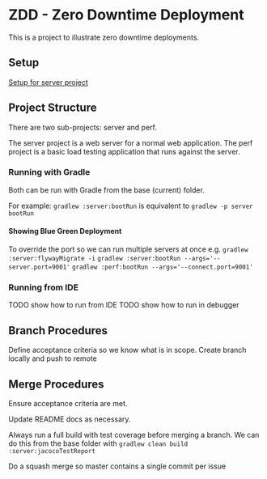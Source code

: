 # ZDD - Zero Downtime Deployment

This is a project to illustrate zero downtime deployments.

## Setup

[Setup for server project](server/README.md)


## Project Structure

There are two sub-projects: server and perf.

The server project is a web server for a normal web application.
The perf project is a basic load testing application that runs against the server.


### Running with Gradle

Both can be run with Gradle from the base (current) folder.

For example:
`gradlew :server:bootRun` is equivalent to `gradlew -p server bootRun`

#### Showing Blue Green Deployment

To override the port so we can run multiple servers at once
e.g. 
`gradlew :server:flywayMigrate -i`
`gradlew :server:bootRun --args='--server.port=9001'`
`gradlew :perf:bootRun --args='--connect.port=9001'`


### Running from IDE

TODO show how to run from IDE
TODO show how to run in debugger

## Branch Procedures

Define acceptance criteria so we know what is in scope.
Create branch locally and push to remote


## Merge Procedures

Ensure acceptance criteria are met.

Update README docs as necessary.

Always run a full build with test coverage before merging a branch.
We can do this from the base folder with
`gradlew clean build :server:jacocoTestReport` 

Do a squash merge so master contains a single commit per issue

